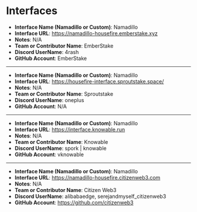 # Interfaces

- **Interface Name (Namadillo or Custom)**: Namadillo
- **Interface URL**: https://namadillo-housefire.emberstake.xyz
- **Notes**: N/A
- **Team or Contributor Name**: EmberStake
- **Discord UserName**: 4rash
- **GitHub Account**: EmberStake

---
- **Interface Name (Namadillo or Custom)**: Namadillo
- **Interface URL**: https://housefire-interface.sproutstake.space/
- **Notes**: N/A
- **Team or Contributor Name**: Sproutstake
- **Discord UserName**: oneplus
- **GitHub Account**: N/A

---
- **Interface Name (Namadillo or Custom)**: Namadillo
- **Interface URL**: https://interface.knowable.run
- **Notes**: N/A
- **Team or Contributor Name**: Knowable
- **Discord UserName**: spork | knowable
- **GitHub Account**: vknowable

---
- **Interface Name (Namadillo or Custom)**: Namadillo
- **Interface URL**: https://namadillo-housefire.citizenweb3.com
- **Notes**: N/A
- **Team or Contributor Name**: Citizen Web3
- **Discord UserName**: alibabaedge, serejandmyself_citizenweb3
- **GitHub Account**: https://github.com/citizenweb3

